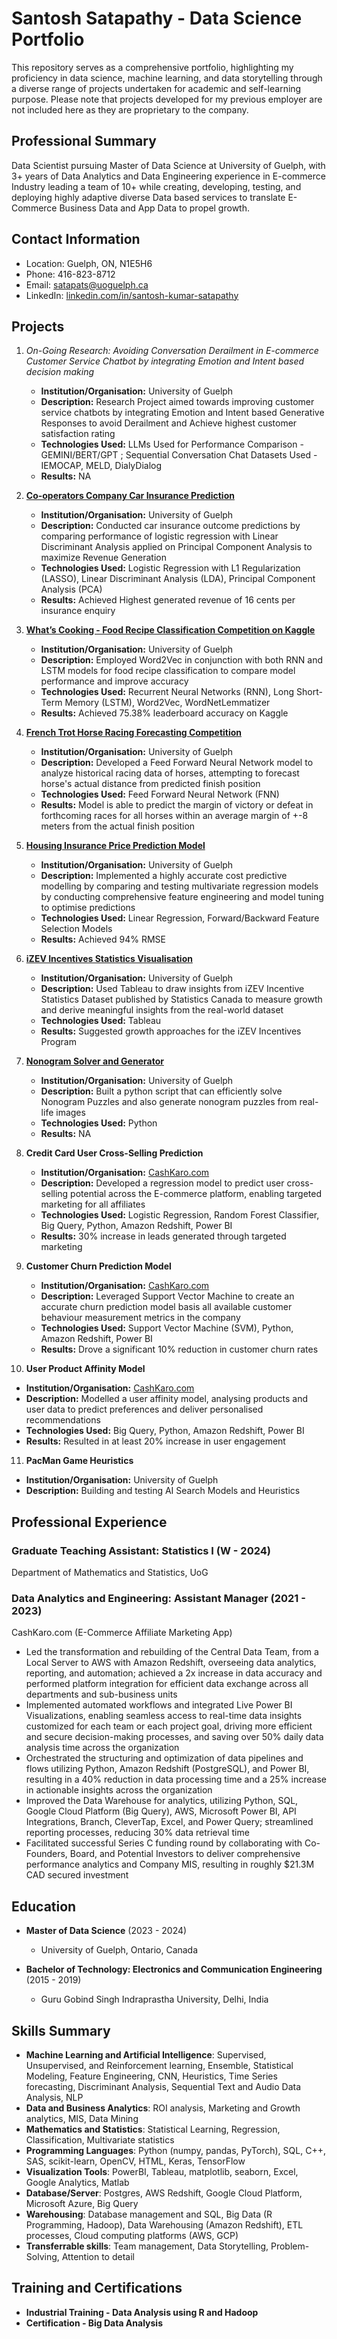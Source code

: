 # Santosh Satapathy - Data Science Portfolio

This repository serves as a comprehensive portfolio, highlighting my proficiency in data science, machine learning, and data storytelling through a diverse range of projects undertaken for academic and self-learning purpose. Please note that projects developed for my previous employer are not included here as they are proprietary to the company.

## Professional Summary
Data Scientist pursuing Master of Data Science at University of Guelph, with 3+ years of Data Analytics and Data Engineering experience in E-commerce Industry leading a team of 10+ while creating, developing, testing, and deploying highly adaptive diverse Data based services to translate E-Commerce Business Data and App Data to propel growth.

## Contact Information
- Location: Guelph, ON, N1E5H6
- Phone: 416-823-8712
- Email: satapats@uoguelph.ca
- LinkedIn: [linkedin.com/in/santosh-kumar-satapathy](https://www.linkedin.com/in/santosh-kumar-satapathy)

## Projects

1. *On-Going Research: Avoiding Conversation Derailment in E-commerce Customer Service Chatbot by integrating Emotion and Intent based decision making*
   - **Institution/Organisation:** University of Guelph
   - **Description:** Research Project aimed towards improving customer service chatbots by integrating Emotion and Intent based Generative Responses to avoid Derailment and Achieve highest customer satisfaction rating
   - **Technologies Used:** LLMs Used for Performance Comparison - GEMINI/BERT/GPT ; Sequential Conversation Chat Datasets Used - IEMOCAP, MELD, DialyDialog
   - **Results:** NA

2. **[Co-operators Company Car Insurance Prediction](https://github.com/SantoshSatapathy/Santosh_Portfolio/tree/main/Co-operators%20Company%20Car%20Insurance%20Prediction)**
   - **Institution/Organisation:** University of Guelph
   - **Description:** Conducted car insurance outcome predictions by comparing performance of logistic regression with Linear Discriminant Analysis applied on Principal Component Analysis to maximize Revenue Generation
   - **Technologies Used:** Logistic Regression with L1 Regularization (LASSO), Linear Discriminant Analysis (LDA), Principal Component Analysis (PCA)
   - **Results:** Achieved Highest generated revenue of 16 cents per insurance enquiry

3. **[What’s Cooking - Food Recipe Classification Competition on Kaggle](https://github.com/SantoshSatapathy/Santosh_Portfolio/tree/main/What's%20Cooking%20-%20Food%20Recipe%20Classification%20Using%20Recurrent%20Neural%20Network)**
   - **Institution/Organisation:** University of Guelph
   - **Description:** Employed Word2Vec in conjunction with both RNN and LSTM models for food recipe classification to compare model performance and improve accuracy
   - **Technologies Used:** Recurrent Neural Networks (RNN), Long Short-Term Memory (LSTM), Word2Vec, WordNetLemmatizer
   - **Results:** Achieved 75.38% leaderboard accuracy on Kaggle
     
4. **[French Trot Horse Racing Forecasting Competition](https://github.com/SantoshSatapathy/Santosh_Portfolio/tree/main/French%20Trot%20Horse%20Racing%20Forecasting)**
   - **Institution/Organisation:** University of Guelph
   - **Description:** Developed a Feed Forward Neural Network model to analyze historical racing data of horses, attempting to forecast horse's actual distance from predicted finish position
   - **Technologies Used:** Feed Forward Neural Network (FNN)
   - **Results:** Model is able to predict the margin of victory or defeat in forthcoming races for all horses within an average margin of +-8 meters from the actual finish position

5. **[Housing Insurance Price Prediction Model](https://github.com/SantoshSatapathy/Santosh_Portfolio/tree/main/Housing%20Insurance%20Price%20Prediction)**
   - **Institution/Organisation:** University of Guelph
   - **Description:** Implemented a highly accurate cost predictive modelling by comparing and testing multivariate regression models by conducting comprehensive feature engineering and model tuning to optimise predictions
   - **Technologies Used:** Linear Regression, Forward/Backward Feature Selection Models
   - **Results:** Achieved 94% RMSE
     
6. **[iZEV Incentives Statistics Visualisation](https://github.com/SantoshSatapathy/Santosh_Portfolio/tree/main/iZEV%20Incentives%20Statistics%20Visualisation)**
   - **Institution/Organisation:** University of Guelph
   - **Description:** Used Tableau to draw insights from iZEV Incentive Statistics Dataset published by Statistics Canada to measure growth and derive meaningful insights from the real-world dataset
   - **Technologies Used:** Tableau
   - **Results:** Suggested growth approaches for the iZEV Incentives Program
   
7. **[Nonogram Solver and Generator](https://github.com/SantoshSatapathy/Santosh_Portfolio/tree/main/ArtificialIntelligence_Assignment2_NonogramSolverAndGenerator)**
   - **Institution/Organisation:** University of Guelph
   - **Description:** Built a python script that can efficiently solve Nonogram Puzzles and also generate nonogram puzzles from real-life images
   - **Technologies Used:** Python
   - **Results:** NA
   
8. **Credit Card User Cross-Selling Prediction**
   - **Institution/Organisation:** [CashKaro.com](https://cashkaro.com)
   - **Description:** Developed a regression model to predict user cross-selling potential across the E-commerce platform, enabling targeted marketing for all affiliates
   - **Technologies Used:** Logistic Regression, Random Forest Classifier, Big Query, Python, Amazon Redshift, Power BI
   - **Results:** 30% increase in leads generated through targeted marketing
     
9. **Customer Churn Prediction Model**
   - **Institution/Organisation:** [CashKaro.com](https://cashkaro.com)
   - **Description:** Leveraged Support Vector Machine to create an accurate churn prediction model basis all available customer behaviour measurement metrics in the company
   - **Technologies Used:** Support Vector Machine (SVM), Python, Amazon Redshift, Power BI
   - **Results:** Drove a significant 10% reduction in customer churn rates

10. **User Product Affinity Model**
   - **Institution/Organisation:** [CashKaro.com](https://cashkaro.com)
   - **Description:** Modelled a user affinity model, analysing products and user data to predict preferences and deliver personalised recommendations
   - **Technologies Used:** Big Query, Python, Amazon Redshift, Power BI
   - **Results:** Resulted in at least 20% increase in user engagement


     
11. **PacMan Game Heuristics**
   - **Institution/Organisation:** University of Guelph
   - **Description:**  Building and testing AI Search Models and Heuristics

## Professional Experience
### Graduate Teaching Assistant: Statistics I (W - 2024)
Department of Mathematics and Statistics, UoG

### Data Analytics and Engineering: Assistant Manager (2021 - 2023)
CashKaro.com (E-Commerce Affiliate Marketing App)
- Led the transformation and rebuilding of the Central Data Team, from a Local Server to AWS with Amazon Redshift, overseeing data analytics, reporting, and automation; achieved a 2x increase in data accuracy and performed platform integration for efficient data exchange across all departments and sub-business units
- Implemented automated workflows and integrated Live Power BI Visualizations, enabling seamless access to real-time data insights customized for each team or each project goal, driving more efficient and secure decision-making processes, and saving over 50% daily data analysis time across the organization
- Orchestrated the structuring and optimization of data pipelines and flows utilizing Python, Amazon Redshift (PostgreSQL), and Power BI, resulting in a 40% reduction in data processing time and a 25% increase in actionable insights across the organization
- Improved the Data Warehouse for analytics, utilizing Python, SQL, Google Cloud Platform (Big Query), AWS, Microsoft Power BI, API Integrations, Branch, CleverTap, Excel, and Power Query; streamlined reporting processes, reducing 30% data retrieval time
- Facilitated successful Series C funding round by collaborating with Co-Founders, Board, and Potential Investors to deliver comprehensive performance analytics and Company MIS, resulting in roughly $21.3M CAD secured investment

## Education
- **Master of Data Science** (2023 - 2024)
  - University of Guelph, Ontario, Canada

- **Bachelor of Technology: Electronics and Communication Engineering** (2015 - 2019)
  - Guru Gobind Singh Indraprastha University, Delhi, India

## Skills Summary
- **Machine Learning and Artificial Intelligence**: Supervised, Unsupervised, and Reinforcement learning, Ensemble, Statistical Modeling, Feature Engineering, CNN, Heuristics, Time Series forecasting, Discriminant Analysis, Sequential Text and Audio Data Analysis, NLP
- **Data and Business Analytics**: ROI analysis, Marketing and Growth analytics, MIS, Data Mining
- **Mathematics and Statistics**: Statistical Learning, Regression, Classification, Multivariate statistics
- **Programming Languages**: Python (numpy, pandas, PyTorch), SQL, C++, SAS, scikit-learn, OpenCV, HTML, Keras, TensorFlow
- **Visualization Tools**: PowerBI, Tableau, matplotlib, seaborn, Excel, Google Analytics, Matlab
- **Database/Server**: Postgres, AWS Redshift, Google Cloud Platform, Microsoft Azure, Big Query
- **Warehousing**: Database management and SQL, Big Data (R Programming, Hadoop), Data Warehousing (Amazon Redshift), ETL processes, Cloud computing platforms (AWS, GCP)
- **Transferrable skills**: Team management, Data Storytelling, Problem-Solving, Attention to detail

## Training and Certifications
- **Industrial Training - Data Analysis using R and Hadoop**
- **Certification - Big Data Analysis**
